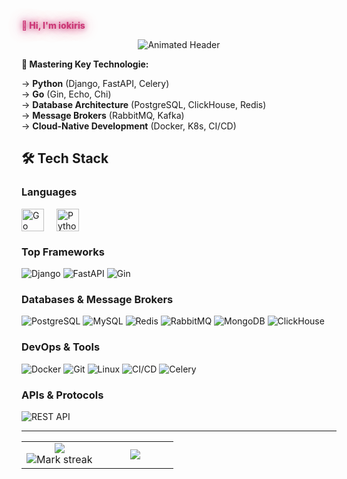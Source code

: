 <strong style="
  color: #cb3776;
  text-shadow: 0 0 10px #cb3776, 
               0 0 20px #cb3776aa, 
               0 0 30px #cb377655;
  font-weight: 800; 
">👋 Hi, I'm iokiris</strong>
  
<div align="center">
  <img src="https://readme-typing-svg.demolab.com?font=Fira+Code&weight=800&size=16&duration=2800&pause=1000&color=0891B2&center=true&vCenter=true&width=440&height=45&lines=Backend+Architect+%7C+Go+%26+Python+Specialist;Systems+Scalability+%7C+Database+Design;API+Development+%7C+Cloud+Solutions" alt="Animated Header" />
</div>


**🔨 Mastering Key Technologie:**

→ **Python** (Django, FastAPI, Celery)  
→ **Go** (Gin, Echo, Chi)  
→ **Database Architecture** (PostgreSQL, ClickHouse, Redis)  
→ **Message Brokers** (RabbitMQ, Kafka)  
→ **Cloud-Native Development** (Docker, K8s, CI/CD)




## 🛠️ Tech Stack

### **Languages**
<div style="display: flex; flex-direction: row; gap: 20px">
  <a href="https://go.dev/" target="_blank" rel="noreferrer">
    <img src="https://raw.githubusercontent.com/danielcranney/readme-generator/main/public/icons/skills/go-colored.svg" width="36" height="36" alt="Go" />
</a>
<a href="https://www.python.org/" target="_blank" rel="noreferrer">
  <img src="https://raw.githubusercontent.com/danielcranney/readme-generator/main/public/icons/skills/python-colored.svg" width="36" height="36" alt="Python" />
</a>
</div>


### Top Frameworks
![Django](https://img.shields.io/badge/Django-092E20?style=for-the-badge&logo=django&logoColor=white)
![FastAPI](https://img.shields.io/badge/FastAPI-009688?style=for-the-badge&logo=fastapi&logoColor=white)
![Gin](https://img.shields.io/badge/Gin-00ADD8?style=for-the-badge&logo=go&logoColor=white)

### **Databases & Message Brokers**
![PostgreSQL](https://img.shields.io/badge/PostgreSQL-316192?style=for-the-badge&logo=postgresql&logoColor=white)
![MySQL](https://img.shields.io/badge/MySQL-4479A1?style=for-the-badge&logo=mysql&logoColor=white)
![Redis](https://img.shields.io/badge/Redis-DC382D?style=for-the-badge&logo=redis&logoColor=white)
![RabbitMQ](https://img.shields.io/badge/RabbitMQ-FF6600?style=for-the-badge&logo=rabbitmq&logoColor=white)
![MongoDB](https://img.shields.io/badge/MongoDB-47A248?style=for-the-badge&logo=mongodb&logoColor=white)
![ClickHouse](https://img.shields.io/badge/ClickHouse-FFCC00?style=for-the-badge&logo=clickhouse&logoColor=black)

### **DevOps & Tools**
![Docker](https://img.shields.io/badge/Docker-2496ED?style=for-the-badge&logo=docker&logoColor=white)
![Git](https://img.shields.io/badge/Git-F05032?style=for-the-badge&logo=git&logoColor=white)
![Linux](https://img.shields.io/badge/Linux-FCC624?style=for-the-badge&logo=linux&logoColor=black)
![CI/CD](https://img.shields.io/badge/CI/CD-FF6F00?style=for-the-badge&logo=github-actions&logoColor=white)
![Celery](https://img.shields.io/badge/Celery-37814A?style=for-the-badge&logo=celery&logoColor=white)

### **APIs & Protocols**
![REST API](https://img.shields.io/badge/REST_API-FF6F61?style=for-the-badge&logo=rest&logoColor=white)

---


<table><tbody><tr border="none"><td width="50%" align="center">
<img align="middle" src="https://readme-stats-fork-mauve.vercel.app/api/?username=iokiris&theme=radical&show_icons=true&count_private=true"><br>
<img alt="Mark streak" src="https://github-readme-streak-stats-five-roan.vercel.app?user=iokiris&theme=dark"></td><td width="50%" align="center">
<img align="middle" src="https://github-readme-stats.vercel.app/api/top-langs/?username=iokiris&layout=compact&theme=radical&hide_border=true&v=1"></td></tr></tbody></table>
